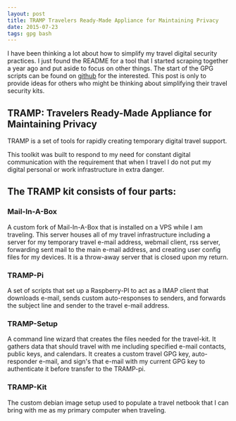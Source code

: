 ```yaml
---
layout: post
title: TRAMP Travelers Ready-Made Appliance for Maintaining Privacy
date: 2015-07-23
tags: gpg bash
---
```



I have been thinking a lot about how to simplify my travel digital
security practices. I just found the README for a tool that I started
scraping together a year ago and put aside to focus on other things. The
start of the GPG scripts can be found on
[github](https://gist.github.com/elationfoundation/eed533a2f8ecc648c0d1)
for the interested. This post is only to provide ideas for others who
might be thinking about simplifying their travel security kits.

<!--more-->

TRAMP: Travelers Ready-Made Appliance for Maintaining Privacy
-------------------------------------------------------------

TRAMP is a set of tools for rapidly creating temporary digital travel
support.

This toolkit was built to respond to my need for constant digital
communication with the requirement that when I travel I do not put my
digital personal or work infrastructure in extra danger.

The TRAMP kit consists of four parts:
-------------------------------------

### Mail-In-A-Box

A custom fork of Mail-In-A-Box that is installed on a VPS while I am
traveling. This server houses all of my travel infrastructure including
a server for my temporary travel e-mail address, webmail client, rss
server, forwarding sent mail to the main e-mail address, and creating
user config files for my devices. It is a throw-away server that is
closed upon my return.

### TRAMP-Pi

A set of scripts that set up a Raspberry-PI to act as a IMAP client that
downloads e-mail, sends custom auto-responses to senders, and forwards
the subject line and sender to the travel e-mail address.

### TRAMP-Setup

A command line wizard that creates the files needed for the travel-kit.
It gathers data that should travel with me including specified e-mail
contacts, public keys, and calendars. It creates a custom travel GPG
key, auto-responder e-mail, and sign's that e-mail with my current GPG
key to authenticate it before transfer to the TRAMP-pi.

### TRAMP-Kit

The custom debian image setup used to populate a travel netbook that I
can bring with me as my primary computer when traveling.
